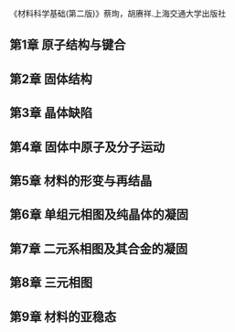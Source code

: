 《材料科学基础(第二版)》蔡珣，胡赓祥.上海交通大学出版社

## 第1章 原子结构与键合
## 第2章 固体结构
## 第3章 晶体缺陷
## 第4章 固体中原子及分子运动
## 第5章 材料的形变与再结晶
## 第6章 单组元相图及纯晶体的凝固
## 第7章 二元系相图及其合金的凝固
## 第8章 三元相图
## 第9章 材料的亚稳态